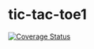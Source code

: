 # tic-tac-toe1
<a href='https://coveralls.io/github/michal-shitrit/tic-tac-toe1?branch=main'><img src='https://coveralls.io/repos/github/michal-shitrit/tic-tac-toe1/badge.svg?branch=main' alt='Coverage Status' /></a>
